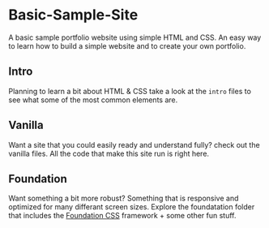 # Basic-Sample-Site

A basic sample portfolio website using simple HTML and CSS. An easy way to learn how to build a simple website and to create your own portfolio.

## Intro

Planning to learn a bit about HTML & CSS take a look at the `intro` files to see what some of the most common elements are.

## Vanilla

Want a site that you could easily ready and understand fully? check out the vanilla files. All the code that make this site run is right here.

## Foundation

Want something a bit more robust? Something that is responsive and optimized for many differant screen sizes. Explore the foundatation folder that includes the [Foundation CSS](http://foundation.zurb.com) framework + some other fun stuff.
